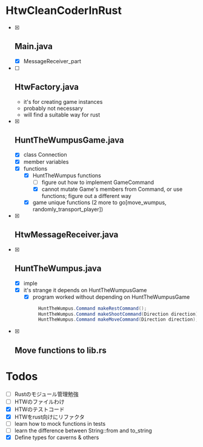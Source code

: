# HtwCleanCoderInRust
- [x] ## Main.java
  - [x] MessageReceiver_part
- [ ] ## HtwFactory.java
  - it's for creating game instances
  - probably not necessary
  - will find a suitable way for rust
- [x] ## HuntTheWumpusGame.java
  - [x] class Connection
  - [x] member variables
  - [x] functions
    - [x] HuntTheWumpus functions
      - [ ] figure out how to implement GameCommand
      - [x] cannot mutate Game's members from Command, or use functions; figure out a different way
    - [x] game unique functions (2 more to go[move_wumpus, randomly_transport_player])
- [x] ## HtwMessageReceiver.java
- [x] ## HuntTheWumpus.java
  - [x] imple
  - [x] it's strange it depends on HuntTheWumpusGame
    - [x] program worked without depending on HuntTheWumpusGame
      ```java
        HuntTheWumpus.Command makeRestCommand();
        HuntTheWumpus.Command makeShootCommand(Direction direction);
        HuntTheWumpus.Command makeMoveCommand(Direction direction);
      ```
- [x] ## Move functions to lib.rs
# Todos
- [ ] Rustのモジュール管理勉強
- [ ] HTWのファイルわけ
- [x] HTWのテストコード
- [x] HTWをrust向けにリファクタ
- [ ] learn how to mock functions in tests
- [ ] learn the difference between String::from and to_string
- [x] Define types for caverns & others
